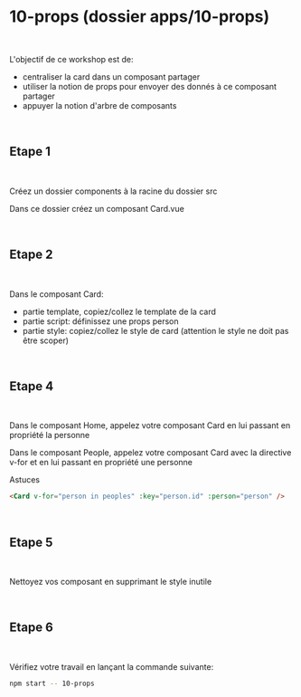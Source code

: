 # 10-props (dossier apps/10-props)

<br/>

L'objectif de ce workshop est de:
- centraliser la card dans un composant partager
- utiliser la notion de props pour envoyer des donnés à ce composant partager
- appuyer la notion d'arbre de composants 

<br/>

## Etape 1

<br/>

Créez un dossier components à la racine du dossier src

Dans ce dossier créez un composant Card.vue

<br/>

## Etape 2

<br/>

Dans le composant Card:
- partie template, copiez/collez le template de la card
- partie script: définissez une props person
- partie style: copiez/collez le style de card (attention le style ne doit pas être scoper)

<br/>

## Etape 4

<br/>

Dans le composant Home, appelez votre composant Card en lui passant en propriété la personne

Dans le composant People, appelez votre composant Card avec la directive v-for et en lui passant en propriété une personne

Astuces

```html
<Card v-for="person in peoples" :key="person.id" :person="person" />
```

<br/>

## Etape 5

<br/>

Nettoyez vos composant en supprimant le style inutile

<br/>

## Etape 6

<br/>

Vérifiez votre travail en lançant la commande suivante:

```bash
npm start -- 10-props
```

